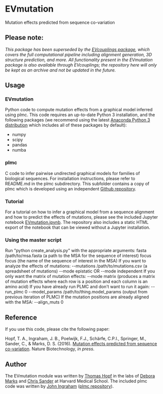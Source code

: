 # EVmutation
Mutation effects predicted from sequence co-variation

## Please note:

*This package has been superseded by the [EVcouplings package](https://github.com/debbiemarkslab/EVcouplings), which covers the full computational pipeline including alignment generation, 3D structure prediction, and more. All functionality present in the EVmutation package is also available through EVcouplings; the repository here will only be kept as an archive and not be updated in the future.*

## Usage

### EVmutation

Python code to compute mutation effects from a graphical model inferred using plmc. This code requires an up-to-date Python 3 installation, and the following packages (we recommend using the latest [Anaconda Python 3 distribution](https://www.continuum.io) which includes all of these packages by default):
* numpy
* scipy
* pandas
* numba

### plmc

C code to infer pairwise undirected graphical models for families of biological sequences. For installation instructions, please refer to README.md in the plmc subdirectory. This subfolder contains a copy of plmc which is developed using an independent [Github repository](http://github.com/debbiemarkslab/plmc).

### Tutorial

For a tutorial on how to infer a graphical model from a sequence alignment and how to predict the effects of mutations, please see the included Jupyter notebook [EVmutation.ipynb](https://github.com/debbiemarkslab/EVmutation/blob/master/EVmutation.ipynb). The repository also includes a static HTML export of the notebook that can be viewed without a Jupyter installation.

### Using the master script

Run "python create_analysis.py" with the appropriate arguments:
fasta /path/to/msa.fasta (a path to the MSA for the sequence of interest)
focus focus (the name of the sequence of interest in the MSA)
If you want to analyze the effects of mutations:
	--mutations /path/to/mutations.csv (a spreadsheet of mutations)
	--mode epistatic OR
	--mode independent
If you only want the matrix of mutation effects:
	--mode matrix (produces a matrix of mutation effects where each row is a position and each column is an amino acid)
If you have already run PLMC and don't want to run it again:
	--run_plmc 0
	--model_params /path/to/thing.model_params (output from previous iteration of PLMC)
If the mutation positions are already aligned with the MSA:
	--align_muts 0

## Reference

If you use this code, please cite the following paper:

Hopf, T. A., Ingraham, J. B., Poelwijk, F.J., Schärfe, C.P.I., Springer, M., Sander, C., & Marks, D. S. (2016). [Mutation effects predicted from sequence co-variation](http://www.nature.com/nbt/index.html). Nature Biotechnology, *in press*.

## Author

The EVmutation module was written by [Thomas Hopf](mailto:thomas.hopf@gmail.com) in the labs of [Debora Marks](https://marks.hms.harvard.edu) and [Chris Sander](http://sanderlab.org) at Harvard Medical School. The included plmc code was written by [John Ingraham](mailto:john.ingraham@gmail.com) ([plmc repository](http://github.com/debbiemarkslab/plmc)).

